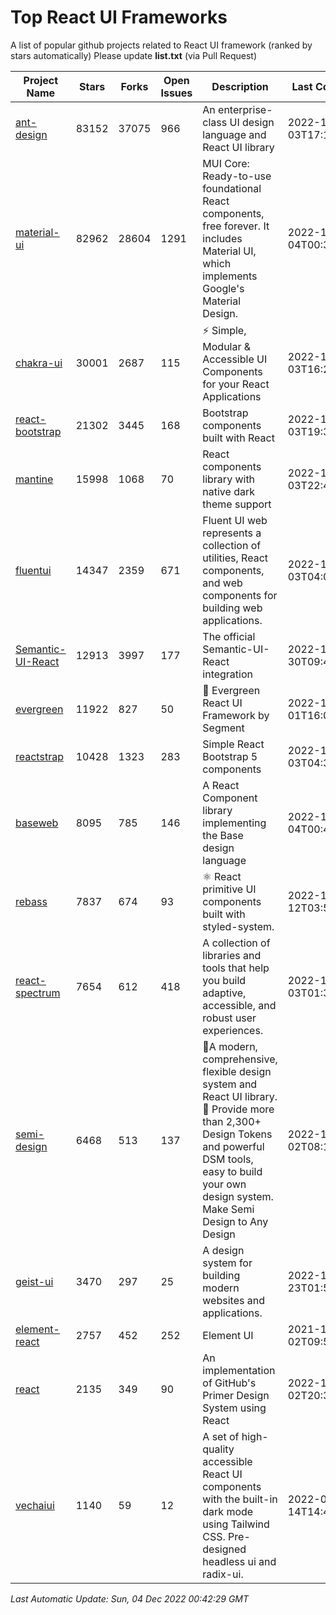 # Top React UI Frameworks

A list of popular github projects related to React UI framework (ranked by stars automatically)
Please update **list.txt** (via Pull Request)

| Project Name | Stars | Forks | Open Issues | Description | Last Commit |
| ------------ | ----- | ----- | ----------- | ----------- | ----------- |
| [ant-design](https://github.com/ant-design/ant-design) |83152|37075|966|An enterprise-class UI design language and React UI library|2022-12-03T17:14:53Z|
| [material-ui](https://github.com/mui/material-ui) |82962|28604|1291|MUI Core: Ready-to-use foundational React components, free forever. It includes Material UI, which implements Google&#39;s Material Design.|2022-12-04T00:39:16Z|
| [chakra-ui](https://github.com/chakra-ui/chakra-ui) |30001|2687|115|⚡️ Simple, Modular &amp; Accessible UI Components for your React Applications|2022-12-03T16:23:01Z|
| [react-bootstrap](https://github.com/react-bootstrap/react-bootstrap) |21302|3445|168|Bootstrap components built with React|2022-12-03T19:31:27Z|
| [mantine](https://github.com/mantinedev/mantine) |15998|1068|70|React components library with native dark theme support|2022-12-03T22:42:04Z|
| [fluentui](https://github.com/microsoft/fluentui) |14347|2359|671|Fluent UI web represents a collection of utilities, React components, and web components for building web applications.|2022-12-03T04:07:30Z|
| [Semantic-UI-React](https://github.com/Semantic-Org/Semantic-UI-React) |12913|3997|177|The official Semantic-UI-React integration|2022-11-30T09:48:23Z|
| [evergreen](https://github.com/segmentio/evergreen) |11922|827|50|🌲 Evergreen React UI Framework by Segment|2022-12-01T16:07:04Z|
| [reactstrap](https://github.com/reactstrap/reactstrap) |10428|1323|283|Simple React Bootstrap 5 components|2022-12-03T04:39:48Z|
| [baseweb](https://github.com/uber/baseweb) |8095|785|146|A React Component library implementing the Base design language|2022-12-04T00:40:06Z|
| [rebass](https://github.com/rebassjs/rebass) |7837|674|93|:atom_symbol: React primitive UI components built with styled-system.|2022-11-12T03:51:30Z|
| [react-spectrum](https://github.com/adobe/react-spectrum) |7654|612|418|A collection of libraries and tools that help you build adaptive, accessible, and robust user experiences.|2022-12-03T01:30:53Z|
| [semi-design](https://github.com/DouyinFE/semi-design) |6468|513|137|🚀A modern, comprehensive, flexible design system and React UI library. 🎨 Provide more than 2,300+ Design Tokens and powerful DSM tools, easy to build your own design system. Make Semi Design to Any Design|2022-12-02T08:15:13Z|
| [geist-ui](https://github.com/geist-org/geist-ui) |3470|297|25|A design system for building modern websites and applications.|2022-11-23T01:59:21Z|
| [element-react](https://github.com/ElemeFE/element-react) |2757|452|252|Element UI|2021-12-02T09:57:44Z|
| [react](https://github.com/primer/react) |2135|349|90|An implementation of GitHub&#39;s Primer Design System using React|2022-12-02T20:34:36Z|
| [vechaiui](https://github.com/vechai/vechaiui) |1140|59|12|A set of high-quality accessible React UI components with the built-in dark mode using Tailwind CSS. Pre-designed headless ui and radix-ui.|2022-06-14T14:47:17Z|

*Last Automatic Update: Sun, 04 Dec 2022 00:42:29 GMT*